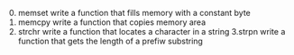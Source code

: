 0. memset
write a function that fills  memory with a constant byte 
1. memcpy 
write a function that copies memory area
2. strchr
write a function that locates a character in a string
3.strpn
write a function that gets the length of a prefiw substring
